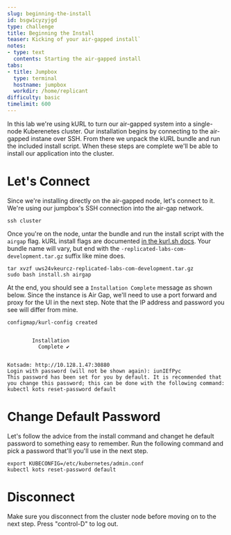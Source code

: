 ```yaml
---
slug: beginning-the-install
id: bsgw1cyzyjgd
type: challenge
title: Beginning the Install
teaser: Kicking of your air-gapped install`
notes:
- type: text
  contents: Starting the air-gapped install
tabs:
- title: Jumpbox
  type: terminal
  hostname: jumpbox
  workdir: /home/replicant
difficulty: basic
timelimit: 600
---
```


In this lab we're using kURL to turn our air-gapped system into a single-node
Kuberenetes cluster. Our installation begins by connecting to the air-gapped
instane over SSH. From there we unpack the kURL bundle and run the included
install script. When these steps are complete we'll be able to install our
application into the cluster.

Let's Connect
=============

Since we're installing directly on the air-gapped node, let's connect to it.
We're using our jumpbox's SSH connection into the air-gap network.

```shell
ssh cluster
```

Once you're on the node, untar the bundle and run the install script
with the `airgap` flag. kURL install flags are documented
[in the kurl.sh docs](https://kurl.sh/docs/install-with-kurl/advanced-options).
Your bundle name will vary, but end with the `-replicated-labs-com-development.tar.gz`
suffix like mine does.

```shell
tar xvzf uws24vkeurcz-replicated-labs-com-development.tar.gz
sudo bash install.sh airgap
```

At the end, you should see a `Installation Complete` message as shown below.
Since the instance is Air Gap, we'll need to use a port forward and proxy for
the UI in the next step. Note that the IP address and password you see will
differ from mine.

```text
configmap/kurl-config created


		Installation
		  Complete ✔


Kotsadm: http://10.128.1.47:30880
Login with password (will not be shown again): iunIEfPyc
This password has been set for you by default. It is recommended that you change this password; this can be done with the following command: kubectl kots reset-password default
```

Change Default Password
=======================

Let's follow the advice from the install command and changet he default
password to something easy to remember. Run the following command and
pick a password that'll you'll use in the next step.

```
export KUBECONFIG=/etc/kubernetes/admin.conf
kubectl kots reset-password default
```

Disconnect
==========

Make sure you disconnect from the cluster node before moving on to the
next step. Press "control-D" to log out.
